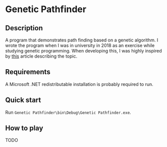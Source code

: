 # Genetic Pathfinder

## Description
A program that demonstrates path finding based on a genetic algorithm. I wrote the program when I was in university in 2018 as an exercise while studying genetic programming. When developing this, I was highly inspired by [this](https://habr.com/ru/post/128704/) article describing the topic. 

## Requirements
A Microsoft .NET redistributable installation is probably required to run.

## Quick start
Run `Genetic Pathfinder\bin\Debug\Genetic Pathfinder.exe`.

## How to play
TODO
